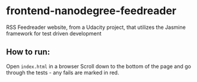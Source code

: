 # frontend-nanodegree-feedreader
RSS Feedreader website, from a Udacity project, that utilizes the Jasmine framework for test driven development

## How to run:
Open `index.html` in a browser
Scroll down to the bottom of the page and go through the tests - any fails are marked in red.

